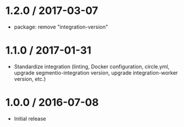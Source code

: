 
1.2.0 / 2017-03-07
==================

  * package: remove "integration-version"

1.1.0 / 2017-01-31
==================

  * Standardize integration (linting, Docker configuration, circle.yml, upgrade
segmentio-integration version, upgrade integration-worker version, etc.)

1.0.0 / 2016-07-08
==================

  * Initial release
